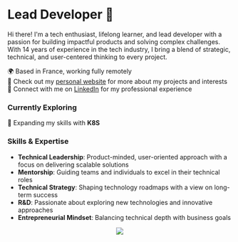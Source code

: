 # Lead Developer 🚀

Hi there! I'm a tech enthusiast, lifelong learner, and lead developer with a passion for building impactful products and solving complex challenges. With 14 years of experience in the tech industry, I bring a blend of strategic, technical, and user-centered thinking to every project.

🌍 Based in France, working fully remotely  
🔭 Check out my [personal website]([#](https://guillaume-lecomte.fr)) for more about my projects and interests  
💼 Connect with me on [LinkedIn]([#](https://www.linkedin.com/in/guillaumelecomtefr)) for my professional experience

### Currently Exploring
🧠 Expanding my skills with **K8S**

### Skills & Expertise
- **Technical Leadership**: Product-minded, user-oriented approach with a focus on delivering scalable solutions
- **Mentorship**: Guiding teams and individuals to excel in their technical roles
- **Technical Strategy**: Shaping technology roadmaps with a view on long-term success
- **R&D**: Passionate about exploring new technologies and innovative approaches
- **Entrepreneurial Mindset**: Balancing technical depth with business goals

<p align="center">
  <a href="https://skillicons.dev">
    <img src="https://skillicons.dev/icons?i=git,kubernetes,docker,js,ts,react,nodejs,nestjs,mysql,mongodb,npm,py,redis" />
  </a>
</p>
